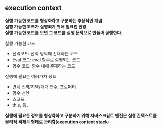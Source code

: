 ## execution context
__실행 가능한 코드를 형상화하고 구분하는 추상적인 개념__  
__실행 가능한 코드가 실행되기 위해 필요한 환경__  
__실행 가능한 코드를 보면 그 코드를 실행 문맥으로 만들어 실행한다.__

실행 가능한 코드
- 전역코드: 전역 영역에 존재하는 코드
- Eval 코드: eval 함수로 실행되는 코드
- 함수 코드: 함수 내에 존재하는 코드

실행에 필요한 여러가지 정보
- 변쉬 전역/지역/매개 변수, 프로퍼티
- 함수 선언
- 스코프
- this, 등...

__실행에 필요한 정보를 형상화하고 구분하기 위해 자바스크립트 엔진은 실행 컨텍스트를 물리적 객체의 형태로 관리함(execution context stack)__